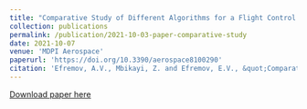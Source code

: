 ```yaml
---
title: "Comparative Study of Different Algorithms for a Flight Control System Design and the Potentiality of Their Integration with a Sidestick."
collection: publications
permalink: /publication/2021-10-03-paper-comparative-study
date: 2021-10-07
venue: 'MDPI Aerospace'
paperurl: 'https://doi.org/10.3390/aerospace8100290'
citation: 'Efremov, A.V., Mbikayi, Z. and Efremov, E.V., &quot;Comparative study of different algorithms for a flight control system design and the potentiality of their integration with a sidestick.&quot; <i> Aerospace</i>, 8(10), p.290, 2021.'
---
```


[Download paper here](https://zmbikayi.github.io/files/aerospace-08-00290-v2.pdf)
